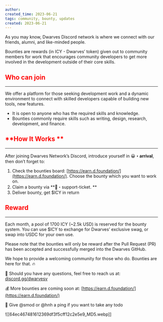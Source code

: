 ```yaml
---
author: 
created_time: 2023-06-21
tags: community, bounty, updates
created: 2023-06-21
---
```


As you may know, Dwarves Discord network is where we connect with our friends, alumni, and like-minded people.

Bounties are rewards (in ICY - Dwarves’ token) given out to community members for work that encourages community developers to get more involved in the development outside of their core skills.


## <span style='color:red'>**Who can join**</span>

---

We offer a platform for those seeking development work and a dynamic environment to connect with skilled developers capable of building new tools, new features.

* It is open to anyone who has the required skills and knowledge.
* Bounties commonly require skills such as writing, design, research, development, and finance. 

## <span style='color:red'>**How It Works **</span>

---

After joining Dwarves Network’s Discord, introduce yourself in 😀**・arrival**, then don’t forget to:

1. Check the bounties board: [https://earn.d.foundation/](https://earn.d.foundation/). Choose the bounty which you want to work on.
1. Claim a bounty via **⁠🎫・support-ticket. **
1. Deliver bounty, get $ICY in return

## <span style='color:red'>**Reward**</span>

---

Each month, a pool of 1700 ICY (~2.5k USD) is reserved for the bounty system. You can use $ICY to exchange for Dwarves’ exclusive swag, or swap into USDC for your own use.

Please note that the bounties will only be reward after the Pull Request (PR) has been accepted and successfully merged into the Dwarves GitHub.


We hope to provide a welcoming community for those who do. Bounties are here for that. 🔥

📍 Should you have any questions, feel free to reach us at: [discord.gg/dwarvesv](https://discord.gg/dwarvesv?fbclid=IwAR3wR35TreTn6PbTDSAVg4Kd2NMZzytlvqnoZj2xOxew73PoW0TSBYFklpA)

💰 More bounties are coming soon at: [https://earn.d.foundation/](https://earn.d.foundation/)

🤖 Give @smod or @hnh a ping if you want to take any todo


![[64ec467481612369df3f5cff12c2e5e9_MD5.webp]]
